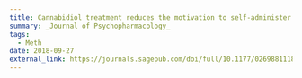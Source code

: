 ```yaml
---
title: Cannabidiol treatment reduces the motivation to self-administer methamphetamine and methamphetamine-primed relapse in rats
summary: _Journal of Psychopharmacology_
tags:
  - Meth
date: 2018-09-27
external_link: https://journals.sagepub.com/doi/full/10.1177/0269881118799954
---
```



